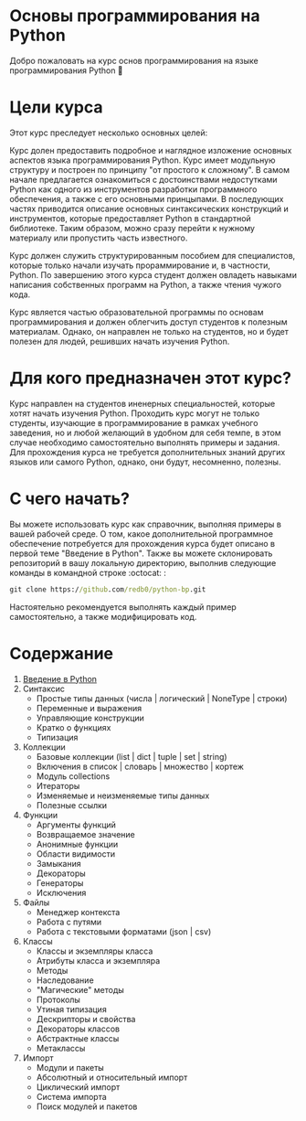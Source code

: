 # Основы программирования на Python

Добро пожаловать на курс основ программирования на языке программирования Python :snake:

# Цели курса

Этот курс преследует несколько основных целей:

Курс долен предоставить подробное и наглядное изложение основных аспектов языка 
программирования Python. Курс имеет модульную структуру и построен по принципу 
"от простого к сложному". В самом начале предлагается ознакомиться с достоинствами 
недостутками Python как одного из инструментов разработки программного обеспечения, 
а также с его основными принцыпами. В последующих частях приводится описание основных 
синтаксических конструкций и инструментов, которые предоставляет Python в стандартной 
библиотеке. Таким образом, можно сразу перейти к нужному материалу или пропустить 
часть известного.

Курс должен служить структурированным пособием для специалистов, которые только 
начали изучать прораммирование и, в частности, Python. По завершению этого курса 
студент должен овладеть навыками написания собственных программ на Python, 
а также чтения чужого кода.

Курс является частью образовательной программы по основам программирования и должен 
облегчить доступ студентов к полезным материалам. Однако, он направлен не только 
на студентов, но и будет полезен для людей, решивших начать изучения Python. 

# Для кого предназначен этот курс?

Курс направлен на студентов иненерных специальностей, которые хотят начать 
изучения Python. Проходить курс могут не только студенты, изучающие в программирование 
в рамках учебного заведения, но и любой желающий в удобном для себя темпе, в этом 
случае необходимо самостоятельно выполнять примеры и задания. Для прохождения курса 
не требуется дополнительных знаний других языков или самого Python, однако, они будут, 
несомненно, полезны.

# С чего начать?

Вы можете использовать курс как справочник, выполняя примеры в вашей рабочей среде. 
О том, какое дополнительной программное обеспечение потребуется для прохождения 
курса будет описано в первой теме "Введение в Python". Также вы можете склонировать 
репозиторий в вашу локальную директорию, выполнив следующие команды в командной 
строке :octocat: :

```cmd
git clone https://github.com/redb0/python-bp.git
```

Настоятельно рекомендуется выполнять каждый пример самостоятельно, а также модифицировать код. 

# Содержание

1. [Введение в Python](python_pd/01_introduction/overview.md)
    <!-- - [О Python](python_pd\01_introduction\introduction.md#o-python)
    - [Почему стоит изучать Python](python_pd\01_introduction\introduction.md#почему-стоит-изучать-python?)
    - Недостатки Python
    - Принципы Python
    - Руководство по написанию кода
    - О примерах кода
    - Необходимое ПО и зависимости
    - Проверка кода на соответcвтвие стандарту
    - Python и командная строка -->
    <!-- - Виртуальное окружение -->
    <!-- - Полезные ссылки -->
2. Синтаксис
    - Простые типы данных (числа | логический | NoneType | строки)
    - Переменные и выражения
    - Управляющие конструкции
    - Кратко о функциях
    - Типизация
3. Коллекции
    - Базовые коллекции (list | dict | tuple | set | string)
    - Включения в список | словарь | множество | кортеж
    - Модуль collections
    - Итераторы
    - Изменяемые и неизменяемые типы данных
    - Полезные ссылки
4. Функции
    - Аргументы функций
    - Возвращаемое значение
    - Анонимные функции
    - Области видимости
    - Замыкания
    - Декораторы
    - Генераторы
    - Исключения
5. Файлы
    - Менеджер контекста
    - Работа с путями
    - Работа с текстовыми форматами (json | csv)
6. Классы
    - Классы и экземпляры класса
    - Атрибуты класса и экземпляра
    - Методы
    - Наследование
    - "Магические" методы
    - Протоколы
    - Утиная типизация
    - Дескрипторы и свойства
    - Декораторы классов
    - Абстрактные классы
    - Метаклассы
7. Импорт
    - Модули и пакеты
    - Абсолютный и относительный импорт
    - Циклический импорт
    - Система импорта
    - Поиск модулей и пакетов
